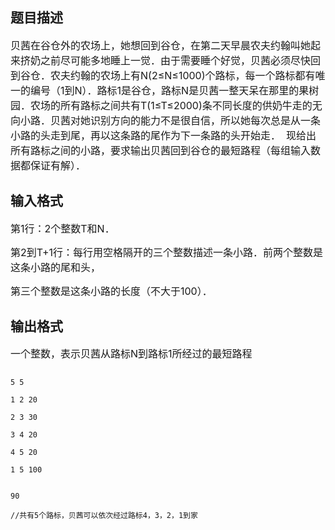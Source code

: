 ## 题目描述

<div>
 <span style="font-size: medium">贝茜在谷仓外的农场上，她想回到谷仓，在第二天早晨农夫约翰叫她起来挤奶之前尽可能多地睡上一觉．由于需要睡个好觉，贝茜必须尽快回到谷仓．农夫约翰的农场上有N(2≤N≤1000)个路标，每一个路标都有唯一的编号（1到N）．路标1是谷仓，路标N是贝茜一整天呆在那里的果树园．农场的所有路标之间共有T(1≤T≤2000)条不同长度的供奶牛走的无向小路．贝茜对她识别方向的能力不是很自信，所以她每次总是从一条小路的头走到尾，再以这条路的尾作为下一条路的头开始走．  现给出所有路标之间的小路，要求输出贝茜回到谷仓的最短路程（每组输入数据都保证有解）．</span>
</div>

## 输入格式

<div>
 <span style="font-size: medium">第1行：2个整数T和N．</span>
</div>
<div>
 <span style="font-size: medium">第2到T+1行：每行用空格隔开的三个整数描述一条小路．前两个整数是这条小路的尾和头，</span>
</div>
<div>
 <span style="font-size: medium">第三个整数是这条小路的长度（不大于100）．</span>
</div>

## 输出格式

<div>
 <span style="font-size: medium">一个整数，表示贝茜从路标N到路标1所经过的最短路程</span>
</div>

```input1
5 5
1 2 20
2 3 30
3 4 20
4 5 20
1 5 100
```
```output1
90
//共有5个路标，贝茜可以依次经过路标4，3，2，1到家
```

